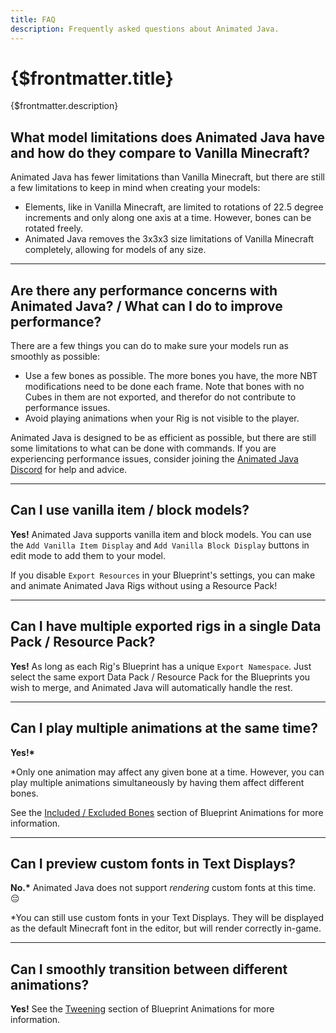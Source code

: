 ```yaml
---
title: FAQ
description: Frequently asked questions about Animated Java.
---
```


# {$frontmatter.title}

{$frontmatter.description}

## What model limitations does Animated Java have and how do they compare to Vanilla Minecraft?

Animated Java has fewer limitations than Vanilla Minecraft, but there are still a few limitations to keep in mind when creating your models:

- Elements, like in Vanilla Minecraft, are limited to rotations of 22.5 degree increments and only along one axis at a time. However, bones can be rotated freely.
- Animated Java removes the 3x3x3 size limitations of Vanilla Minecraft completely, allowing for models of any size.

---

## Are there any performance concerns with Animated Java? / What can I do to improve performance?

There are a few things you can do to make sure your models run as smoothly as possible:

- Use a few bones as possible. The more bones you have, the more NBT modifications need to be done each frame. Note that bones with no Cubes in them are not exported, and therefor do not contribute to performance issues.
- Avoid playing animations when your Rig is not visible to the player.

Animated Java is designed to be as efficient as possible, but there are still some limitations to what can be done with commands. If you are experiencing performance issues, consider joining the [Animated Java Discord](https://discord.gg/jFgY4PXZfp) for help and advice.

---

## Can I use vanilla item / block models?

**Yes!** Animated Java supports vanilla item and block models. You can use the `Add Vanilla Item Display` and `Add Vanilla Block Display` buttons in edit mode to add them to your model.

If you disable `Export Resources` in your Blueprint's settings, you can make and animate Animated Java Rigs without using a Resource Pack!

---

## Can I have multiple exported rigs in a single Data Pack / Resource Pack?

**Yes!** As long as each Rig's Blueprint has a unique `Export Namespace`. Just select the same export Data Pack / Resource Pack for the Blueprints you wish to merge, and Animated Java will automatically handle the rest.

---

## Can I play multiple animations at the same time?

**Yes!\***

\*Only one animation may affect any given bone at a time. However, you can play multiple animations simultaneously by having them affect different bones.

See the [Included / Excluded Bones](/docs/the-blueprint-format/animations#included-excluded-bones) section of Blueprint Animations for more information.

---

## Can I preview custom fonts in Text Displays?

**No.\*** Animated Java does not support _rendering_ custom fonts at this time. :pensive:

\*You can still use custom fonts in your Text Displays. They will be displayed as the default Minecraft font in the editor, but will render correctly in-game.

---

## Can I smoothly transition between different animations?

**Yes!** See the [Tweening](/docs/exported-rigs/controlling-a-rig-instance#tween-function) section of Blueprint Animations for more information.
